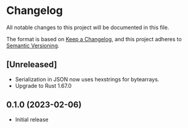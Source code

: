 # Changelog

All notable changes to this project will be documented in this file.

The format is based on [Keep a Changelog](https://keepachangelog.com/en/1.0.0/),
and this project adheres to [Semantic Versioning](https://semver.org/spec/v2.0.0.html).

## [Unreleased]

- Serialization in JSON now uses hexstrings for bytearrays.
- Upgrade to Rust 1.67.0

## 0.1.0 (2023-02-06)

- Initial release
